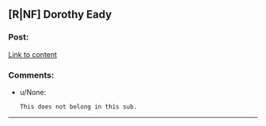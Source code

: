 ## [R|NF] Dorothy Eady

### Post:

[Link to content](http://en.wikipedia.org/wiki/Dorothy_Eady)

### Comments:

- u/None:
  ```
  This does not belong in this sub.
  ```

---

